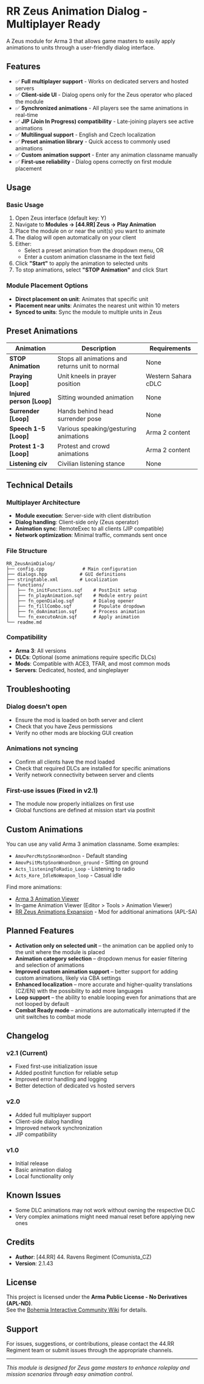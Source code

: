# RR Zeus Animation Dialog - Multiplayer Ready

A Zeus module for Arma 3 that allows game masters to easily apply animations to units through a user-friendly dialog interface.

## Features
- ✅ **Full multiplayer support** - Works on dedicated servers and hosted servers
- ✅ **Client-side UI** - Dialog opens only for the Zeus operator who placed the module
- ✅ **Synchronized animations** - All players see the same animations in real-time
- ✅ **JIP (Join In Progress) compatibility** - Late-joining players see active animations
- ✅ **Multilingual support** - English and Czech localization
- ✅ **Preset animation library** - Quick access to commonly used animations
- ✅ **Custom animation support** - Enter any animation classname manually
- ✅ **First-use reliability** - Dialog opens correctly on first module placement

## Usage

### Basic Usage
1. Open Zeus interface (default key: Y)
2. Navigate to **Modules → [44.RR] Zeus → Play Animation**
3. Place the module on or near the unit(s) you want to animate
4. The dialog will open automatically on your client
5. Either:
   - Select a preset animation from the dropdown menu, OR
   - Enter a custom animation classname in the text field
6. Click **"Start"** to apply the animation to selected units
7. To stop animations, select **"STOP Animation"** and click Start

### Module Placement Options
- **Direct placement on unit**: Animates that specific unit
- **Placement near units**: Animates the nearest unit within 10 meters
- **Synced to units**: Sync the module to multiple units in Zeus

## Preset Animations

| Animation | Description | Requirements |
|-----------|-------------|--------------|
| **STOP Animation** | Stops all animations and returns unit to normal | None |
| **Praying [Loop]** | Unit kneels in prayer position | Western Sahara cDLC |
| **Injured person [Loop]** | Sitting wounded animation | None |
| **Surrender [Loop]** | Hands behind head surrender pose | None |
| **Speech 1-5 [Loop]** | Various speaking/gesturing animations | Arma 2 content |
| **Protest 1-3 [Loop]** | Protest and crowd animations | Arma 2 content |
| **Listening civ** | Civilian listening stance | None |

## Technical Details

### Multiplayer Architecture
- **Module execution**: Server-side with client distribution
- **Dialog handling**: Client-side only (Zeus operator)
- **Animation sync**: RemoteExec to all clients (JIP compatible)
- **Network optimization**: Minimal traffic, commands sent once

### File Structure
```
RR_ZeusAnimDialog/
├── config.cpp              # Main configuration
├── dialogs.hpp            # GUI definitions
├── stringtable.xml        # Localization
├── functions/
│   ├── fn_initFunctions.sqf    # PostInit setup
│   ├── fn_playAnimation.sqf    # Module entry point
│   ├── fn_openDialog.sqf       # Dialog opener
│   ├── fn_fillCombo.sqf        # Populate dropdown
│   ├── fn_doAnimation.sqf      # Process animation
│   └── fn_executeAnim.sqf      # Apply animation
└── readme.md
```

### Compatibility
- **Arma 3**: All versions
- **DLCs**: Optional (some animations require specific DLCs)
- **Mods**: Compatible with ACE3, TFAR, and most common mods
- **Servers**: Dedicated, hosted, and singleplayer

## Troubleshooting

### Dialog doesn't open
- Ensure the mod is loaded on both server and client
- Check that you have Zeus permissions
- Verify no other mods are blocking GUI creation

### Animations not syncing
- Confirm all clients have the mod loaded
- Check that required DLCs are installed for specific animations
- Verify network connectivity between server and clients

### First-use issues (Fixed in v2.1)
- The module now properly initializes on first use
- Global functions are defined at mission start via postInit

## Custom Animations

You can use any valid Arma 3 animation classname. Some examples:
- `AmovPercMstpSnonWnonDnon` - Default standing
- `AmovPsitMstpSnonWnonDnon_ground` - Sitting on ground
- `Acts_listeningToRadio_Loop` - Listening to radio
- `Acts_Kore_IdleNoWeapon_loop` - Casual idle

Find more animations:
- [Arma 3 Animation Viewer](https://community.bistudio.com/wiki/Arma_3:_Animations)
- In-game Animation Viewer (Editor > Tools > Animation Viewer)
- [RR Zeus Animations Expansion](https://steamcommunity.com/sharedfiles/filedetails/?id=3566269019) - Mod for additional animations (APL-SA)

## Planned Features
- **Activation only on selected unit** – the animation can be applied only to the unit where the module is placed  
- **Animation category selection** – dropdown menus for easier filtering and selection of animations  
- **Improved custom animation support** – better support for adding custom animations, likely via CBA settings  
- **Enhanced localization** – more accurate and higher-quality translations (CZ/EN) with the possibility to add more languages  
- **Loop support** – the ability to enable looping even for animations that are not looped by default  
- **Combat Ready mode** – animations are automatically interrupted if the unit switches to combat mode  


## Changelog

### v2.1 (Current)
- Fixed first-use initialization issue
- Added postInit function for reliable setup
- Improved error handling and logging
- Better detection of dedicated vs hosted servers

### v2.0 
- Added full multiplayer support
- Client-side dialog handling
- Improved network synchronization
- JIP compatibility

### v1.0
- Initial release
- Basic animation dialog
- Local functionality only

## Known Issues
- Some DLC animations may not work without owning the respective DLC
- Very complex animations might need manual reset before applying new ones

## Credits
- **Author**: [44.RR] 44. Ravens Regiment (Comunista_CZ)
- **Version**: 2.1.43

## License
This project is licensed under the **Arma Public License - No Derivatives (APL-ND)**.  
See the [Bohemia Interactive Community Wiki](https://www.bohemia.net/community/licenses/arma-public-license-nd) for details.

## Support
For issues, suggestions, or contributions, please contact the 44.RR Regiment team or submit issues through the appropriate channels.

---
*This module is designed for Zeus game masters to enhance roleplay and mission scenarios through easy animation control.*